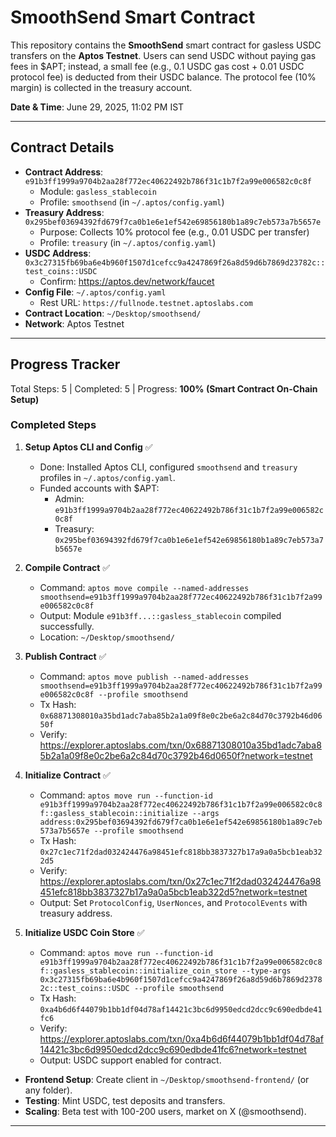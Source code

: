 # SmoothSend Smart Contract

This repository contains the **SmoothSend** smart contract for gasless USDC transfers on the **Aptos Testnet**. Users can send USDC without paying gas fees in $APT; instead, a small fee (e.g., 0.1 USDC gas cost + 0.01 USDC protocol fee) is deducted from their USDC balance. The protocol fee (10% margin) is collected in the treasury account.


**Date & Time**: June 29, 2025, 11:02 PM IST

---

## **Contract Details**

- **Contract Address**: `e91b3ff1999a9704b2aa28f772ec40622492b786f31c1b7f2a99e006582c0c8f`
  - Module: `gasless_stablecoin`
  - Profile: `smoothsend` (in `~/.aptos/config.yaml`)
- **Treasury Address**: `0x295bef03694392fd679f7ca0b1e6e1ef542e69856180b1a89c7eb573a7b5657e`
  - Purpose: Collects 10% protocol fee (e.g., 0.01 USDC per transfer)
  - Profile: `treasury` (in `~/.aptos/config.yaml`)
- **USDC Address**: `0x3c27315fb69ba6e4b960f1507d1cefcc9a4247869f26a8d59d6b7869d23782c::test_coins::USDC`
  - Confirm: https://aptos.dev/network/faucet
- **Config File**: `~/.aptos/config.yaml`
  - Rest URL: `https://fullnode.testnet.aptoslabs.com`
- **Contract Location**: `~/Desktop/smoothsend/`
- **Network**: Aptos Testnet

---

## **Progress Tracker**

Total Steps: 5 | Completed: 5 | Progress: **100% (Smart Contract On-Chain Setup)**

### **Completed Steps**
1. **Setup Aptos CLI and Config** ✅
   - Done: Installed Aptos CLI, configured `smoothsend` and `treasury` profiles in `~/.aptos/config.yaml`.
   - Funded accounts with $APT:
     - Admin: `e91b3ff1999a9704b2aa28f772ec40622492b786f31c1b7f2a99e006582c0c8f`
     - Treasury: `0x295bef03694392fd679f7ca0b1e6e1ef542e69856180b1a89c7eb573a7b5657e`

2. **Compile Contract** ✅
   - Command: `aptos move compile --named-addresses smoothsend=e91b3ff1999a9704b2aa28f772ec40622492b786f31c1b7f2a99e006582c0c8f`
   - Output: Module `e91b3ff...::gasless_stablecoin` compiled successfully.
   - Location: `~/Desktop/smoothsend/`

3. **Publish Contract** ✅
   - Command: `aptos move publish --named-addresses smoothsend=e91b3ff1999a9704b2aa28f772ec40622492b786f31c1b7f2a99e006582c0c8f --profile smoothsend`
   - Tx Hash: `0x68871308010a35bd1adc7aba85b2a1a09f8e0c2be6a2c84d70c3792b46d0650f`
   - Verify: https://explorer.aptoslabs.com/txn/0x68871308010a35bd1adc7aba85b2a1a09f8e0c2be6a2c84d70c3792b46d0650f?network=testnet

4. **Initialize Contract** ✅
   - Command: `aptos move run --function-id e91b3ff1999a9704b2aa28f772ec40622492b786f31c1b7f2a99e006582c0c8f::gasless_stablecoin::initialize --args address:0x295bef03694392fd679f7ca0b1e6e1ef542e69856180b1a89c7eb573a7b5657e --profile smoothsend`
   - Tx Hash: `0x27c1ec71f2dad032424476a98451efc818bb3837327b17a9a0a5bcb1eab322d5`
   - Verify: https://explorer.aptoslabs.com/txn/0x27c1ec71f2dad032424476a98451efc818bb3837327b17a9a0a5bcb1eab322d5?network=testnet
   - Output: Set `ProtocolConfig`, `UserNonces`, and `ProtocolEvents` with treasury address.

5. **Initialize USDC Coin Store** ✅
   - Command: `aptos move run --function-id e91b3ff1999a9704b2aa28f772ec40622492b786f31c1b7f2a99e006582c0c8f::gasless_stablecoin::initialize_coin_store --type-args 0x3c27315fb69ba6e4b960f1507d1cefcc9a4247869f26a8d59d6b7869d23782c::test_coins::USDC --profile smoothsend`
   - Tx Hash: `0xa4b6d6f44079b1bb1df04d78af14421c3bc6d9950edcd2dcc9c690edbde41fc6`
   - Verify: https://explorer.aptoslabs.com/txn/0xa4b6d6f44079b1bb1df04d78af14421c3bc6d9950edcd2dcc9c690edbde41fc6?network=testnet
   - Output: USDC support enabled for contract.


- **Frontend Setup**: Create client in `~/Desktop/smoothsend-frontend/` (or any folder).
- **Testing**: Mint USDC, test deposits and transfers.
- **Scaling**: Beta test with 100-200 users, market on X (@smoothsend).

---